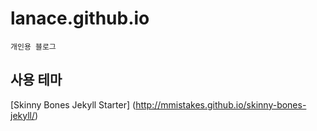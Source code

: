 # lanace.github.io

```
개인용 블로그
```

## 사용 테마

[Skinny Bones Jekyll Starter] (http://mmistakes.github.io/skinny-bones-jekyll/)
